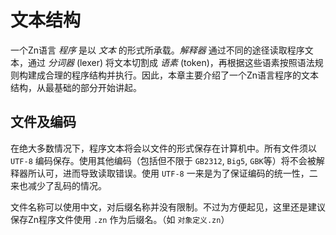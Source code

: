 # 文本结构

一个Zn语言 _程序_ 是以 _文本_ 的形式所承载。_解释器_ 通过不同的途径读取程序文本，通过 _分词器_ (lexer) 将文本切割成 _语素_ (token)，再根据这些语素按照语法规则构建成合理的程序结构并执行。因此，本章主要介绍了一个Zn语言程序的文本结构，从最基础的部分开始讲起。

## 文件及编码

在绝大多数情况下，程序文本将会以文件的形式保存在计算机中。所有文件须以 `UTF-8` 编码保存。使用其他编码（包括但不限于 `GB2312`, `Big5`, `GBK`等）将不会被解释器所认可，进而导致读取错误。使用 `UTF-8` 一来是为了保证编码的统一性，二来也减少了乱码的情况。

文件名称可以使用中文，对后缀名称并没有限制。不过为方便起见，这里还是建议保存Zn程序文件使用  `.zn` 作为后缀名。（如 `对象定义.zn`）